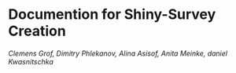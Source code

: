 # Documention for Shiny-Survey Creation
###### Clemens Grof, Dimitry Phlekanov, Alina Asisof, Anita Meinke, daniel Kwasnitschka